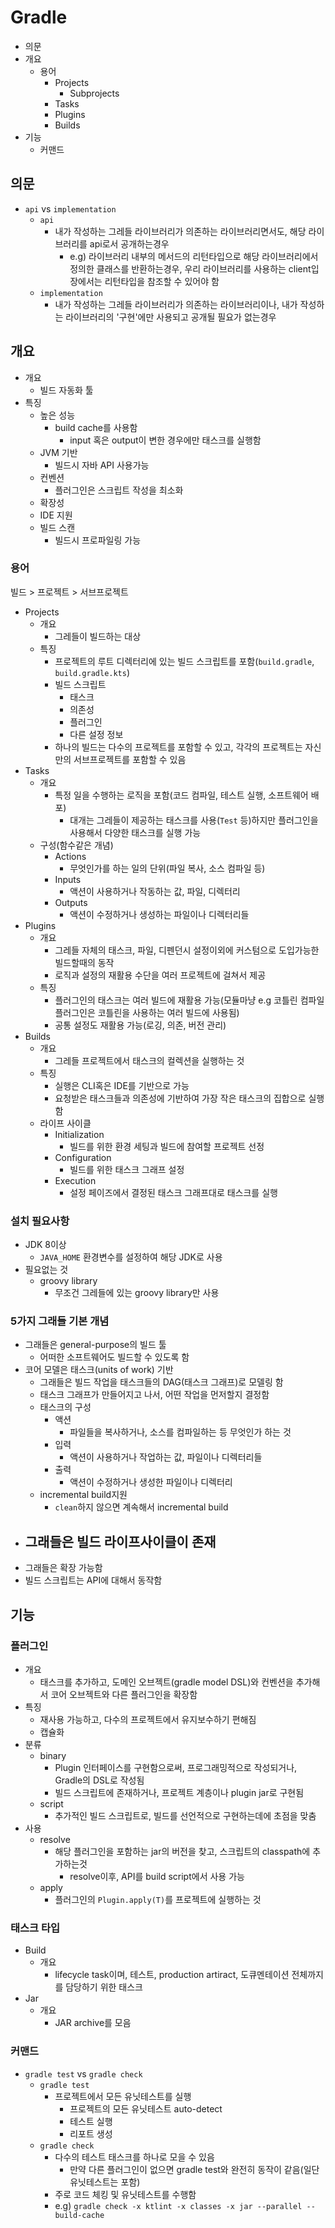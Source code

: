 # Gradle

- 의문
- 개요
  - 용어
    - Projects
      - Subprojects
    - Tasks
    - Plugins
    - Builds
- 기능
  - 커맨드

## 의문

- `api` vs `implementation`
  - `api`
    - 내가 작성하는 그레들 라이브러리가 의존하는 라이브러리면서도, 해당 라이브러리를 api로서 공개하는경우
      - e.g) 라이브러리 내부의 메서드의 리턴타입으로 해당 라이브러리에서 정의한 클래스를 반환하는경우, 우리 라이브러리를 사용하는 client입장에서는 리턴타입을 참조할 수 있어야 함
  - `implementation`
    - 내가 작성하는 그레들 라이브러리가 의존하는 라이브러리이나, 내가 작성하는 라이브러리의 '구현'에만 사용되고 공개될 필요가 없는경우

## 개요

- 개요
  - 빌드 자동화 툴
- 특징
  - 높은 성능
    - build cache를 사용함
      - input 혹은 output이 변한 경우에만 태스크를 실행함
  - JVM 기반
    - 빌드시 자바 API 사용가능
  - 컨벤션
    - 플러그인은 스크립트 작성을 최소화
  - 확장성
  - IDE 지원
  - 빌드 스캔
    - 빌드시 프로파일링 가능

### 용어

빌드 > 프로젝트 > 서브프로젝트

- Projects
  - 개요
    - 그레들이 빌드하는 대상
  - 특징
    - 프로젝트의 루트 디렉터리에 있는 빌드 스크립트를 포함(`build.gradle`, `build.gradle.kts`)
    - 빌드 스크립트
      - 태스크
      - 의존성
      - 플러그인
      - 다른 설정 정보
    - 하나의 빌드는 다수의 프로젝트를 포함할 수 있고, 각각의 프로젝트는 자신만의 서브프로젝트를 포함할 수 있음
- Tasks
  - 개요
    - 특정 일을 수행하는 로직을 포함(코드 컴파일, 테스트 실행, 소프트웨어 배포)
      - 대개는 그레들이 제공하는 태스크를 사용(`Test` 등)하지만 플러그인을 사용해서 다양한 태스크를 실행 가능
  - 구성(함수같은 개념)
    - Actions
      - 무엇인가를 하는 일의 단위(파일 복사, 소스 컴파일 등)
    - Inputs
      - 액션이 사용하거나 작동하는 값, 파일, 디렉터리
    - Outputs
      - 액션이 수정하거나 생성하는 파일이나 디렉터리들
- Plugins
  - 개요
    - 그레들 자체의 태스크, 파일, 디펜던시 설정이외에 커스텀으로 도입가능한 빌드할때의 동작
    - 로직과 설정의 재활용 수단을 여러 프로젝트에 걸쳐서 제공
  - 특징
    - 플러그인의 태스크는 여러 빌드에 재활용 가능(모듈마냥 e.g 코틀린 컴파일 플러그인은 코틀린을 사용하는 여러 빌드에 사용됨)
    - 공통 설정도 재활용 가능(로깅, 의존, 버전 관리)
- Builds
  - 개요
    - 그레들 프로젝트에서 태스크의 컬렉션을 실행하는 것
  - 특징
    - 실행은 CLI혹은 IDE를 기반으로 가능
    - 요청받은 태스크들과 의존성에 기반하여 가장 작은 태스크의 집합으로 실행함
  - 라이프 사이클
    - Initialization
      - 빌드를 위한 환경 세팅과 빌드에 참여할 프로젝트 선정
    - Configuration
      - 빌드를 위한 태스크 그래프 설정
    - Execution
      - 설정 페이즈에서 결정된 태스크 그래프대로 태스크를 실행

### 설치 필요사항

- JDK 8이상
  - `JAVA_HOME` 환경변수를 설정하여 해당 JDK로 사용
- 필요없는 것
  - groovy library
    - 무조건 그레들에 있는 groovy library만 사용

### 5가지 그래들 기본 개념

- 그래들은 general-purpose의 빌드 툴
  - 어떠한 소프트웨어도 빌드할 수 있도록 함
- 코어 모델은 태스크(units of work) 기반
  - 그래들은 빌드 작업을 태스크들의 DAG(태스크 그래프)로 모델링 함
  - 태스크 그래프가 만들어지고 나서, 어떤 작업을 먼저할지 결정함
  - 태스크의 구성
    - 액션
      - 파일들을 복사하거나, 소스를 컴파일하는 등 무엇인가 하는 것
    - 입력
      - 액션이 사용하거나 작업하는 값, 파일이나 디렉터리들
    - 출력
      - 액션이 수정하거나 생성한 파일이나 디렉터리
  - incremental build지원
    - `clean`하지 않으면 계속해서 incremental build
- 그래들은 빌드 라이프사이클이 존재
  -
- 그래들은 확장 가능함
- 빌드 스크립트는 API에 대해서 동작함

## 기능

### 플러그인

- 개요
  - 태스크를 추가하고, 도메인 오브젝트(gradle model DSL)와 컨벤션을 추가해서 코어 오브젝트와 다른 플러그인을 확장함
- 특징
  - 재사용 가능하고, 다수의 프로젝트에서 유지보수하기 편해짐
  - 캡슐화
- 분류
  - binary
    - Plugin 인터페이스를 구현함으로써, 프로그래밍적으로 작성되거나, Gradle의 DSL로 작성됨
    - 빌드 스크립트에 존재하거나, 프로젝트 계층이나 plugin jar로 구현됨
  - script
    - 추가적인 빌드 스크립트로, 빌드를 선언적으로 구현하는데에 초점을 맞춤
- 사용
  - resolve
    - 해당 플러그인을 포함하는 jar의 버전을 찾고, 스크립트의 classpath에 추가하는것
      - resolve이후, API를 build script에서 사용 가능
  - apply
    - 플러그인의 `Plugin.apply(T)`를 프로젝트에 실행하는 것

### 태스크 타입

- Build
  - 개요
    - lifecycle task이며, 테스트, production artiract, 도큐멘테이션 전체까지를 담당하기 위한 태스크
- Jar
  - 개요
    - JAR archive를 모음

### 커맨드

- `gradle test` vs `gradle check`
  - `gradle test`
    - 프로젝트에서 모든 유닛테스트를 실행
      - 프로젝트의 모든 유닛테스트 auto-detect
      - 테스트 실행
      - 리포트 생성
  - `gradle check`
    - 다수의 테스트 태스크를 하나로 모을 수 있음
      - 만약 다른 플러그인이 없으면 gradle test와 완전히 동작이 같음(일단 유닛테스트는 포함)
    - 주로 코드 체킹 및 유닛테스트를 수행함
    - e.g) `gradle check -x ktlint -x classes -x jar --parallel --build-cache`
